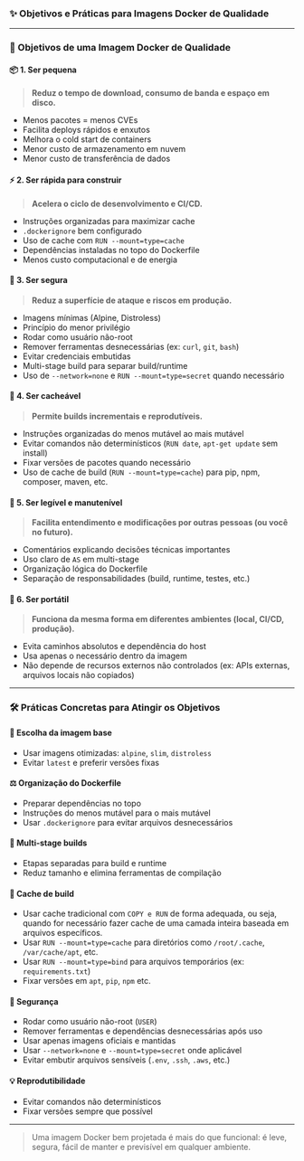 ### ✨ Objetivos e Práticas para Imagens Docker de Qualidade

---

### 🌟 Objetivos de uma Imagem Docker de Qualidade

#### 📦 1. **Ser pequena**

> **Reduz o tempo de download, consumo de banda e espaço em disco.**

* Menos pacotes = menos CVEs
* Facilita deploys rápidos e enxutos
* Melhora o cold start de containers
* Menor custo de armazenamento em nuvem
* Menor custo de transferência de dados

#### ⚡ 2. **Ser rápida para construir**

> **Acelera o ciclo de desenvolvimento e CI/CD.**

* Instruções organizadas para maximizar cache
* `.dockerignore` bem configurado
* Uso de cache com `RUN --mount=type=cache`
* Dependências instaladas no topo do Dockerfile
* Menos custo computacional e de energia

#### 🔐 3. **Ser segura**

> **Reduz a superfície de ataque e riscos em produção.**

* Imagens mínimas (Alpine, Distroless)
* Princípio do menor privilégio
* Rodar como usuário não-root
* Remover ferramentas desnecessárias (ex: `curl`, `git`, `bash`)
* Evitar credenciais embutidas
* Multi-stage build para separar build/runtime
* Uso de `--network=none` e `RUN --mount=type=secret` quando necessário

#### 🔁 4. **Ser cacheável**

> **Permite builds incrementais e reprodutíveis.**

* Instruções organizadas do menos mutável ao mais mutável
* Evitar comandos não determinísticos (`RUN date`, `apt-get update` sem install)
* Fixar versões de pacotes quando necessário
* Uso de cache de build (`RUN --mount=type=cache`) para pip, npm, composer, maven, etc.

#### 📛 5. **Ser legível e manutenível**

> **Facilita entendimento e modificações por outras pessoas (ou você no futuro).**

* Comentários explicando decisões técnicas importantes
* Uso claro de `AS` em multi-stage
* Organização lógica do Dockerfile
* Separação de responsabilidades (build, runtime, testes, etc.)

#### 🚢 6. **Ser portátil**

> **Funciona da mesma forma em diferentes ambientes (local, CI/CD, produção).**

* Evita caminhos absolutos e dependência do host
* Usa apenas o necessário dentro da imagem
* Não depende de recursos externos não controlados (ex: APIs externas, arquivos locais não copiados)

---

### 🛠️ Práticas Concretas para Atingir os Objetivos

#### 🏦 Escolha da imagem base

* Usar imagens otimizadas: `alpine`, `slim`, `distroless`
* Evitar `latest` e preferir versões fixas

#### ⚖️ Organização do Dockerfile

* Preparar dependências no topo
* Instruções do menos mutável para o mais mutável
* Usar `.dockerignore` para evitar arquivos desnecessários

#### 📁 Multi-stage builds

* Etapas separadas para build e runtime
* Reduz tamanho e elimina ferramentas de compilação

#### 🔄 Cache de build

* Usar cache tradicional com `COPY e RUN` de forma adequada, ou seja, quando for necessário fazer cache de uma camada inteira baseada em arquivos específicos.
* Usar `RUN --mount=type=cache` para diretórios como `/root/.cache`, `/var/cache/apt`, etc.
* Usar `RUN --mount=type=bind` para arquivos temporários (ex: `requirements.txt`)
* Fixar versões em `apt`, `pip`, `npm` etc.

#### 🔐 Segurança

* Rodar como usuário não-root (`USER`)
* Remover ferramentas e dependências desnecessárias após uso
* Usar apenas imagens oficiais e mantidas
* Usar `--network=none` e `--mount=type=secret` onde aplicável
* Evitar embutir arquivos sensíveis (`.env`, `.ssh`, `.aws`, etc.)

#### 💡 Reprodutibilidade

* Evitar comandos não determinísticos
* Fixar versões sempre que possível

---

> Uma imagem Docker bem projetada é mais do que funcional: é leve, segura, fácil de manter e previsível em qualquer ambiente.
